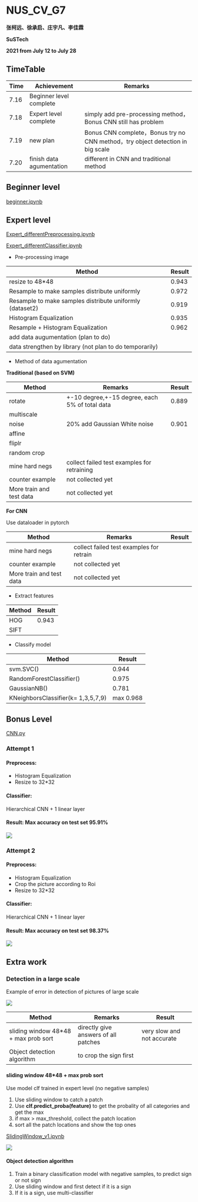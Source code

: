 # NUS_CV_G7

**张柯远、徐承启、庄宇凡、李佳霖**

**SuSTech**

**2021 from July 12 to July 28**

## TimeTable

| Time | Achievement | Remarks |
| ----------- | ---------- | ---------- |
| 7.16      | Beginner level complete  ||
| 7.18      | Expert level complete  | simply add pre-processing method，Bonus CNN still has problem |
| 7.19      | new plan  | Bonus CNN complete，Bonus try no CNN method，try object detection in big scale |
| 7.20      | finish data agumentation  | different in CNN and traditional method |

## Beginner level

[beginner.ipynb](https://github.com/LIKP0/NUS_CV_G7/blob/main/src/beginner.ipynb)

## Expert level

[Expert_differentPreprocessing.ipynb](https://github.com/LIKP0/NUS_CV_G7/blob/main/src/Expert_differentPreprocessing.ipynb)

[Expert_differentClassifier.ipynb](https://github.com/LIKP0/NUS_CV_G7/blob/main/src/Expert_differentClassifier.ipynb)

- Pre-processing image

| Method | Result |
| ----------- | ---------- |
| resize to 48\*48     | 0.943  |
| Resample to make samples distribute uniformly   | 0.972  |
| Resample to make samples distribute uniformly (dataset2)  | 0.919  |
| Histogram Equalization   |0.935   |
| Resample + Histogram Equalization  |0.962  |
| add data augumentation (plan to do)   |   |
| data strengthen by library (not plan to do temporarily)   |   |

- Method of data agumentation

**Traditional (based on SVM)**

| Method | Remarks | Result |
| ----------- | ---------- | ---------- |
| rotate     | +-10 degree,+-15 degree, each 5% of total data |0.889 |
| multiscale   |    | |
| noise | 20% add Gaussian White noise |0.901 |
| affine  |    | |
| fliplr  |    | |
| random crop  |  | |
| mine hard negs   | collect failed test examples for retraining  | |
| counter example   | not collected yet  | |
| More train and test data   | not collected yet  | |

**For CNN**

Use dataloader in pytorch

| Method | Remarks | Result |
| ----------- | ---------- | ---------- |
| mine hard negs   | collect failed test examples for retrain  | |
| counter example   | not collected yet  | |
| More train and test data   | not collected yet  | |

- Extract features

| Method | Result |
| ----------- | ---------- |
| HOG     | 0.943  |
|    SIFT   |  |

- Classify model

| Method | Result |
| ----------- | ---------- |
| svm.SVC()     | 0.944  |
|    RandomForestClassifier()   | 0.975 |
|  GaussianNB()  | 0.781 |
|  KNeighborsClassifier(k= 1,3,5,7,9)  | max 0.968 |

## Bonus Level

[CNN.py](https://github.com/LIKP0/NUS_CV_G7/blob/main/src/CNN.py)

### Attempt 1
#### Preprocess: 
- Histogram Equalization
- Resize to 32*32

#### Classifier: 
Hierarchical CNN + 1 linear layer
#### Result: Max accuracy on test set 95.91%
![](./pic/result_cnn_2.png)

### Attempt 2
#### Preprocess: 
- Histogram Equalization
- Crop the picture according to Roi
- Resize to 32*32

#### Classifier: 
Hierarchical CNN + 1 linear layer
#### Result: Max accuracy on test set 98.37%
![](./pic/result_cnn_3.png)

## Extra work

### Detection in a large scale

Example of error in detection of pictures of large scale

![](./pic/Error_example1.png)

| Method | Remarks | Result |
| ----------- | ---------- | ---------- |
| sliding window 48\*48 + max prob sort   | directly give answers of all patches | very slow and not accurate |
| Object detection algorithm     | to crop the sign first  |  |

#### sliding window 48\*48 + max prob sort

Use model clf trained in expert level (no negative samples)

1. Use sliding window to catch a patch
2. Use **clf.predict_proba(feature)** to get the probality of all categories and get the max
3. if max > max_threshold, collect the patch location
4. sort all the patch locations and show the top ones

[SlidingWindow_v1.ipynb](https://github.com/LIKP0/NUS_CV_G7/blob/main/src/SlidingWindow_v1.ipynb)

![](./pic/Fail1.png)

#### Object detection algorithm 

1. Train a binary classification model with negative samples, to predict sign or not sign
2. Use sliding window and first detect if it is a sign
3. If it is a sign, use multi-classifier



